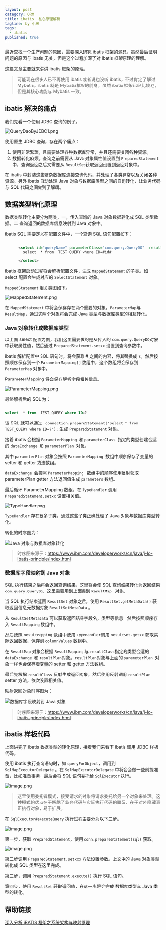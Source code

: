 ```yaml
---
layout: post
category: ORM
title: ibatis  核心原理解析
tagline: by 小黑
tags: 
  - ibatis
published: true
---
```


最近查找一个生产问题的原因，需要深入研究 ibatis 框架的源码。虽然最后证明问题的原因与 ibatis 无关，但是这个过程加深了对 ibatis 框架原理的理解。

这篇文章主要就来讲讲 ibatis 框架的原理。

<!--more-->

> 可能现在很多人已不再使用 ibatis 或者说也没听 ibatis，不过肯定了解过 Mybatis。ibatis 就是 Mybatis框架的前身，虽然 ibatis 框架已经比较老，但是其核心功能与 Mybatis 一致。

## ibatis 解决的痛点

我们先看一个使用 JDBC 查询的例子。

![QueryDaoByJDBC1.png](http://www.justdojava.com/assets/images/2019/java/image_andyxh/20190728/QueryDaoByJDBC1-862ba548.png)

使用原生 JDBC 查询，存在两个痛点：

1. 使用非常繁琐，且需要处理各种数据库异常，并且还需要关闭各种资源。
2. 数据转化麻烦。查询之前需要从 Java 对象属性值设置到 `PreparedStatement`中，查询返回之后又需要从 `ResultSet`获取返回设置到返回对象中。

在 ibatis 中封装这些繁杂数据库连接查询代码，并处理了各类异常以及关闭各种资源。另外 ibatis 自动处理 Java 对象与数据库类型之间的自动转化，让业务代码与 SQL 代码之间做到了解耦。

## 数据类型转化原理

数据类型转化主要分为两类，一，传入查询的 Java 对象数据转化成 SQL 类型数据。二 查询返回的数据库信息映射到 Java 对象中。

ibatis SQL 需要定义在配置文件中，一个查询 SQL 语句配置如下：

```xml

      <select id="queryName" parameterClass="com.query.QueryDO"  resultClass="com.query.QueryDO" >
		select  * from  TEST_QUERY where ID=#id#

      </select>
```

ibatis 框架启动过程将会解析配置文件，生成  `MappedStatement` 的子类。如 select 配置会生成对应的 `SelectStatement` 对象。

`MappedStatement` 相关类图如下。

![MappedStatement.png](http://www.justdojava.com/assets/images/2019/java/image_andyxh/20190728/MappedStatement-89058ff2.png)

在 `MappedStatement` 中将会保存存在两个重要的对象，`ParameterMap`与 `ResultMap`，通过这两个对象将会完成 Java 类型与数据库类型的相互转化。


### Java 对象转化成数据库类型

以上面 select 配置为例，我们这里需要做的是从传入的 `com.query.QueryDO`对象中获取属性值，然后通过 `PreparedStatement.setxx` 设置到查询参数中。

ibatis 解析配置中 SQL 语句时，将会获取 # 之间的内容，将其替换成 `?`。然后按照顺序保存到一个 `ParameterMapping[]` 数组中，这个数组将会保存到 `ParameterMap` 对象中。

ParameterMapping 将会保存解析字段相关信息。

![ParameterMapping.png](http://www.justdojava.com/assets/images/2019/java/image_andyxh/20190728/ParameterMapping-2fb5e2eb.png)

最终解析后的 SQL 为：

```sql

select  * from  TEST_QUERY where ID=?

```

该 SQL 就可以通过 ` connection.prepareStatement("select * from  TEST_QUERY where ID=?");` 生成 `PreparedStatement` 对象。

接着 ibatis 会根据 `ParameterMapping `和 `parameterClass `指定的类型创建合适的 `dataExchange `和 `parameterPlan `对象。

其中 `parameterPlan` 对象会按照 `ParameterMapping `数组中顺序保存了变量的 setter 和 getter 方法数组。

`dataExchange `会按照 `ParameterMapping ` 数组中的顺序使用反射获取 parameterPlan getter 方法返回值生成 `parameters` 数组。

最后循环 ParameterMapping 数组，在 `TypeHandler` 调用  `PreparedStatement.setxx` 设置相关值。

![TypeHandler.png](http://www.justdojava.com/assets/images/2019/java/image_andyxh/20190728/TypeHandler-314cd88b.png)

`TypeHandler` 存在很多子类，通过这些子类正确处理了 Java 对象与数据库类型转化。

转化的时序图为：

![Java 对象与数据库对象转化](http://www.justdojava.com/assets/images/2019/java/image_andyxh/20190728/image006.png)

> 时序图来源于：https://www.ibm.com/developerworks/cn/java/j-lo-ibatis-principle/index.html

### 数据库字段映射到 Java 对象

SQL 执行结束之后将会返回查询结果，这里将会使 SQL 查询结果转化为返回结果 `com.query.QueryDO`。这里需要用到上面提到 `ResultMap ` 对象。

当 SQL 执行结束返回 `ResultSet` 对象之后，使用 `ResultSet.getMetaData()` 获取返回信息元数据对象 `ResultSetMetaData` 。

从 `ResultSetMetaData` 可以获取返回结果字段名，类型等信息，然后按照顺序存入 `ResultMapping` 数组中。

然后按照 `ResultMapping` 数组中使用 `TypeHandler`调用 `ResultSet.getxx` 获取实际返回数据，保存到 `columnValues` 数组中。

在 `ResultMap` 对象会根据  `ResultMapping` 与 `resultClass`指定的类型合适的 `dataExchange `和 `resultPlan`对象。`resultPlan`对象与上面的  `parameterPlan `对象一样也会保存着变量的 setter 和 getter 方法数组。

最后先根据 `resultClass` 反射生成返回对象，然后使用反射调用 `resultPlan` setter 方法，依次设置相关值。

映射返回对象时序图为：

![数据库字段映射到 Java 对象](http://www.justdojava.com/assets/images/2019/java/image_andyxh/20190728/image007.png)

> 时序图来源于：https://www.ibm.com/developerworks/cn/java/j-lo-ibatis-principle/index.html

## ibatis 样板代码

上面讲完了 ibatis 数据类型的转化原理，接着我们来看下 ibatis 调用 JDBC 样板代码。 

使用 ibatis 执行查询语句时，如 `queryForObject`，调用到 `SqlMapExecutorDelegate` 。在 `SqlMapExecutorDelegate` 中将会会做一些前提准备，比如准备事务，最后会将 SQL 语句委托给 `SqlExecutor` 执行。

![image.png](http://www.justdojava.com/assets/images/2019/java/image_andyxh/20190728/image-1f0f4bb5.png)

> 这里使用委托者模式，接受请求的对象将请求委托给另一个对象来处理。这种模式的优点在于解耦了业务代码与实际执行代码的联系，在于对外隐藏真正执行对象，易于扩展。 

在 `SqlExecutor#executeQuery`  执行过程主要分为以下三步。

![image.png](http://www.justdojava.com/assets/images/2019/java/image_andyxh/20190728/image-866b88e2.png)

第一步，获取 `PreparedStatement`，使用 `conn.prepareStatement(sql)` 获取。

![image.png](http://www.justdojava.com/assets/images/2019/java/image_andyxh/20190728/image-2bb65f4a.png)

第二步调用 `PreparedStatement.setxxx` 方法设置参数。上文中的 Java 对象类型转化成 SQL 类型在这里完成。

第三步，调用 `PreparedStatement.execute()` 执行 SQL 语句。

第四步，使用 `ResultSet` 获取返回值，在这一步将会完成 数据库类型与 Java 类型的转化。


## 帮助链接

[深入分析 iBATIS 框架之系统架构与映射原理](https://www.ibm.com/developerworks/cn/java/j-lo-ibatis-principle/index.html)